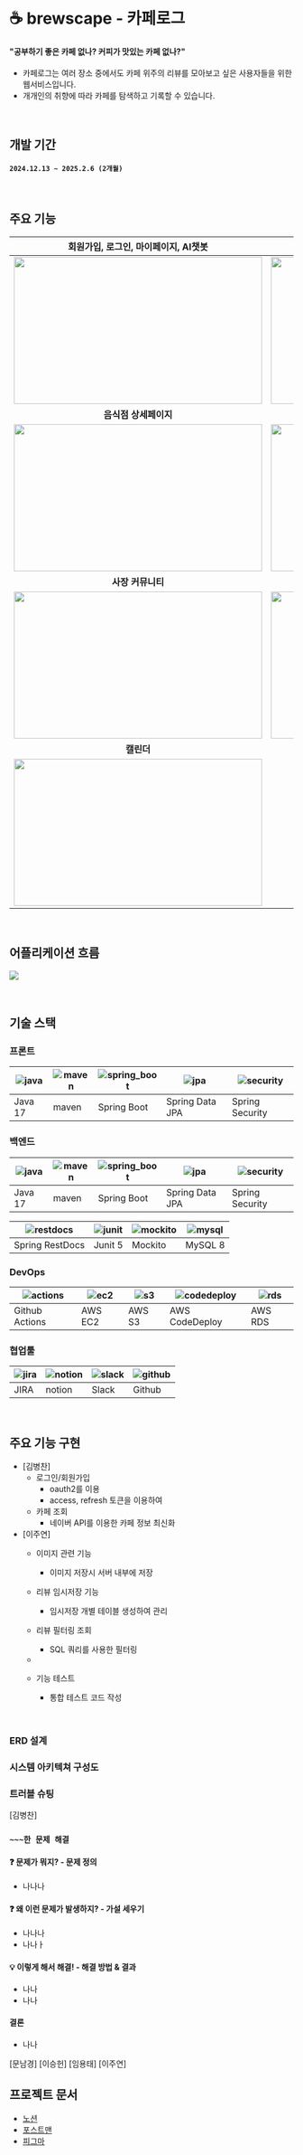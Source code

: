 # ☕ brewscape - 카페로그
#### "공부하기 좋은 카페 없나? 커피가 맛있는 카페 없나?"
* 카페로그는 여러 장소 중에서도 카페 위주의 리뷰를 모아보고 싶은 사용자들을 위한 웹서비스입니다.
* 개개인의 취향에 따라 카페를 탐색하고 기록할 수 있습니다.

<br>

## 개발 기간
#### `2024.12.13 ~ 2025.2.6 (2개월)`

<br>

## 주요 기능
| **회원가입, 로그인, 마이페이지, AI챗봇** | **영수증 등록, 검색기능** |
|:---:|:---:|
| <img src ="https://github.com/chujaeyeong/MAT_ZIP_readme_chujy/assets/123634960/23a1ad5b-0408-42e4-918a-c7c7fb7b0934" width="440" height="260" /> | <img src ="https://github.com/chujaeyeong/MAT_ZIP_readme_chujy/assets/123634960/14686d48-6457-4f58-8576-043a581f158f" width="440" height="260" /> | 
| **음식점 상세페이지** | **회원 커뮤니티** |
| <img src ="https://github.com/chujaeyeong/MAT_ZIP_readme_chujy/assets/123634960/adf1449a-b016-4a5c-874a-8c7839490ca7" width="440" height="260" /> | <img src ="https://github.com/chujaeyeong/MAT_ZIP_readme_chujy/assets/123634960/eac545ae-84b0-4d6a-8d25-6ccd41ef3b17" width="440" height="260" /> | 
| **사장 커뮤니티** | **포인트 시스템, 랭킹 시스템** |
| <img src ="https://github.com/chujaeyeong/MAT_ZIP_readme_chujy/assets/123634960/97064c73-b97d-417d-9e33-54ca1a7a96b5" width="440" height="260" /> | <img src ="https://github.com/chujaeyeong/MAT_ZIP_readme_chujy/assets/123634960/3f370f44-47cb-480a-b433-5e885ff4f00d" width="440" height="260" /> | 
| **캘린더** | 
| <img src ="https://github.com/chujaeyeong/MAT_ZIP_readme_chujy/assets/123634960/1865cb93-c556-4752-8fb0-6547cf8e0c6b" width="440" height="260" /> 


<br>

## 어플리케이션 흐름
![](./image/flow.png)

<br>

## 기술 스택

### 프론트
| ![java](image/be/java.png) | ![maven](image/be/maven.png) | ![spring_boot](image/be/spring_boot.png) | ![jpa](image/be/jpa.png) | ![security](image/be/ss.png)  |
|----------------------------|------------------------------|------------------------------------------|--------------------------|-------------------------------|
| Java 17                    | maven                        | Spring Boot                              | Spring Data JPA          | Spring Security               |

### 백엔드 
| ![java](image/be/java.png) | ![maven](image/be/maven.png) | ![spring_boot](image/be/spring_boot.png) | ![jpa](image/be/jpa.png) | ![security](image/be/ss.png)  |
|----------------------------|------------------------------|------------------------------------------|--------------------------|-------------------------------|
| Java 17                    | maven                        | Spring Boot                              | Spring Data JPA          | Spring Security               |

| ![restdocs](image/be/restdocs.png) | ![junit](image/be/junit.png) | ![mockito](image/be/mockito.png) | ![mysql](image/be/mysql.png) |
|------------------------------------|------------------------------|----------------------------------|------------------------------|
| Spring RestDocs                    | Junit 5                      | Mockito                          | MySQL 8                      |
### DevOps
| ![actions](image/devops/actions.png) | ![ec2](image/devops/ec2.png) | ![s3](image/devops/s3.png) | ![codedeploy](image/devops/codedeploy.png) | ![rds](image/devops/rds.png) |
|--------------------------------------|------------------------------|----------------------------|--------------------------------------------|------------------------------|
| Github Actions                       | AWS EC2                      | AWS S3                     | AWS CodeDeploy                             | AWS RDS                      |

### 협업툴
| ![jira](image/work/jira.png) | ![notion](image/work/notion.png) | ![slack](image/work/slack.png) | ![github](image/work/github.png) |
|------------------------------|----------------------------------|--------------------------------|----------------------------------|
| JIRA                         | notion                           | Slack                          | Github                           |

<br>

## 주요 기능 구현
- [김병찬]
  - 로그인/회원가입
    - oauth2를 이용
    - access, refresh 토큰을 이용하여
  - 카페 조회
    - 네이버 API를 이용한 카페 정보 최신화
- [이주연]
    - 이미지 관련 기능
      - 이미지 저장시 서버 내부에 저장
    - 리뷰 임시저장 기능
        - 임시저장 개별 테이블 생성하여 관리
    - 리뷰 필터링 조회
      - SQL 쿼리를 사용한 필터링
      
    - 
    - 기능 테스트
      - 통합 테스트 코드 작성

<br>

### ERD 설계

### 시스템 아키텍쳐 구성도

### 트러블 슈팅
[김병찬]
### `~~~한 문제 해결`
#### ❓ 문제가 뭐지? - 문제 정의
* 나나나

#### ❓ 왜 이런 문제가 발생하지? - 가설 세우기
* 나나나
* 나나ㅏ

#### 💡 이렇게 해서 해결! - 해결 방법 & 결과
* 나나
* 나나

#### 결론
* 나나
  
[문남경]
[이승헌]
[임용태]
[이주연]


## 프로젝트 문서
* [노션](https://www.notion.so/18fc5e41552d81bfa985c870e5c2fed4)
* [포스트맨](https://www.postman.com/cafelog/cafelog-team/overview)
* [피그마](https://www.figma.com/design/UPFpjUYoJa0nx1GiQNktp0/%5B2025-%ED%8C%80-%ED%94%84%EB%A1%9C%EC%A0%9D%ED%8A%B8%5D-%EC%BB%A4%ED%94%BC-%EA%B8%B0%EB%A1%9D?node-id=0-1&t=0iUqRTZvxP7KlhpO-1)

